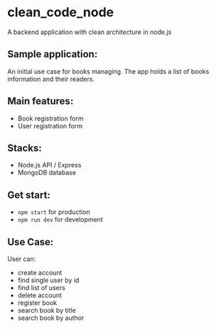# clean_code_node
A backend application with clean architecture in node.js

## Sample application:
An initial use case for books managing.
The app holds a list of books information and their readers. 

## Main features:
- Book registration form
- User registration form

## Stacks:
- Node.js API / Express
- MongoDB database

## Get start:
- `npm start` for production
- `npm run dev` for development

## Use Case:

User can: 
- create account
- find single user by id
- find list of users
- delete account
- register book
- search book by title
- search book by author
